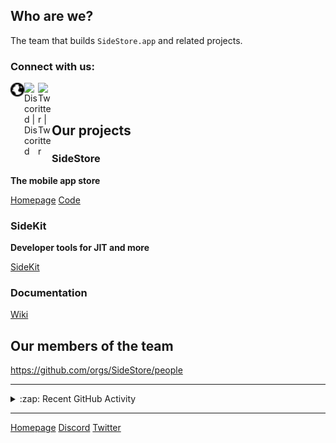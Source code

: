 <!-- 
Docs: How to use GitHub README and actions to auto-generate embedded content.
https://github.com/anuraghazra/github-readme-stats
https://www.youtube.com/watch?v=n6d4KHSKqGk
https://github.com/rahuldkjain/github-profile-readme-generator
 -->

## Who are we?

The team that builds `SideStore.app` and related projects.

### Connect with us:

<!--
[![Website](https://img.shields.io/website?label=sidestore.io&style=for-the-badge&url=https://sidestore.io)](https://sidestore.io)
[![Twitter Follow](https://img.shields.io/twitter/follow/sidestore_io?color=1DA1F2&logo=twitter&style=for-the-badge)](https://twitter.com/intent/follow?original_referer=https%3A%2F%2Fgithub.com%2Fsidestore&screen_name=sidestore)
[![GitHub Followers](https://img.shields.io/github/followers/sidestore?style=for-the-badge)]()
[![GitHub Sponsors](https://img.shields.io/github/sponsors/sidestore?style=for-the-badge
)]() 
-->

[<img align="left" alt="sidestore.io" width="22px" src="https://raw.githubusercontent.com/iconic/open-iconic/master/svg/globe.svg" />][website]
[<img align="left" alt="Discord | Discord" width="22px" src="https://cdn.jsdelivr.net/npm/simple-icons@v3/icons/discord.svg" />][discord]
[<img align="left" alt="Twitter | Twitter" width="22px" src="https://cdn.jsdelivr.net/npm/simple-icons@v3/icons/twitter.svg" />][twitter]

<br />
<br />

## Our projects

### SideStore

__The mobile app store__

[Homepage][website]
[Code][git.sidestore]

### SideKit

__Developer tools for JIT and more__

[SideKit][git.sidekit]

### Documentation

[Wiki][wiki]

## Our members of the team

https://github.com/orgs/SideStore/people

---

<details>
  <summary>:zap: Recent GitHub Activity</summary>

<!--START_SECTION:activity-->
1. 🗣 Commented on [#1008](https://github.com/SideStore/SideStore/issues/1008) in [SideStore/SideStore](https://github.com/SideStore/SideStore)
2. 🗣 Commented on [#1008](https://github.com/SideStore/SideStore/issues/1008) in [SideStore/SideStore](https://github.com/SideStore/SideStore)
3. 🗣 Commented on [#1042](https://github.com/SideStore/SideStore/issues/1042) in [SideStore/SideStore](https://github.com/SideStore/SideStore)
4. ❗️ Opened issue [#1042](https://github.com/SideStore/SideStore/issues/1042) in [SideStore/SideStore](https://github.com/SideStore/SideStore)
5. 🗣 Commented on [#25](https://github.com/SideStore/StosVPN/issues/25) in [SideStore/StosVPN](https://github.com/SideStore/StosVPN)
6. 🗣 Commented on [#25](https://github.com/SideStore/StosVPN/issues/25) in [SideStore/StosVPN](https://github.com/SideStore/StosVPN)
7. ❗️ Closed issue [#27](https://github.com/SideStore/StosVPN/issues/27) in [SideStore/StosVPN](https://github.com/SideStore/StosVPN)
8. ❗️ Opened issue [#27](https://github.com/SideStore/StosVPN/issues/27) in [SideStore/StosVPN](https://github.com/SideStore/StosVPN)
9. 🗣 Commented on [#1041](https://github.com/SideStore/SideStore/issues/1041) in [SideStore/SideStore](https://github.com/SideStore/SideStore)
10. ❗️ Opened issue [#1041](https://github.com/SideStore/SideStore/issues/1041) in [SideStore/SideStore](https://github.com/SideStore/SideStore)
11. 🗣 Commented on [#25](https://github.com/SideStore/apple-private-apis/issues/25) in [SideStore/apple-private-apis](https://github.com/SideStore/apple-private-apis)
12. 🗣 Commented on [#25](https://github.com/SideStore/apple-private-apis/issues/25) in [SideStore/apple-private-apis](https://github.com/SideStore/apple-private-apis)
13. 🗣 Commented on [#25](https://github.com/SideStore/apple-private-apis/issues/25) in [SideStore/apple-private-apis](https://github.com/SideStore/apple-private-apis)
14. 🗣 Commented on [#25](https://github.com/SideStore/apple-private-apis/issues/25) in [SideStore/apple-private-apis](https://github.com/SideStore/apple-private-apis)
15. 💪 Opened PR [#25](https://github.com/SideStore/apple-private-apis/pull/25) in [SideStore/apple-private-apis](https://github.com/SideStore/apple-private-apis)
16. 🗣 Commented on [#12](https://github.com/SideStore/SideServer-for-Linux/issues/12) in [SideStore/SideServer-for-Linux](https://github.com/SideStore/SideServer-for-Linux)
17. 🗣 Commented on [#25](https://github.com/SideStore/StosVPN/issues/25) in [SideStore/StosVPN](https://github.com/SideStore/StosVPN)
18. ❗️ Closed issue [#25](https://github.com/SideStore/StosVPN/issues/25) in [SideStore/StosVPN](https://github.com/SideStore/StosVPN)
19. 🗣 Commented on [#25](https://github.com/SideStore/StosVPN/issues/25) in [SideStore/StosVPN](https://github.com/SideStore/StosVPN)
20. 💪 Opened PR [#26](https://github.com/SideStore/StosVPN/pull/26) in [SideStore/StosVPN](https://github.com/SideStore/StosVPN)
<!--END_SECTION:activity-->

</details>

---

[Homepage][patreon] [Discord][discord] [Twitter][twitter]

<!--
- [Patreon][patreon]
- [OpenCollective][opencollective]
- [YouTube][youtube]
-->

[website]: https://sidestore.io
[wiki]: https://wiki.sidestore.io
[twitter]: https://twitter.com/sidestore_io
[discord]: https://discord.gg/sidestore-949183273383395328
[youtube]: https://youtube.com/TODO
[patreon]: https://www.patreon.com/SideStore
[opencollective]: https://opencollective.com/TODO
[git.sidestore]: https://github.com/SideStore/SideStore/
[git.sidekit]: https://github.com/SideStore/SideKit

